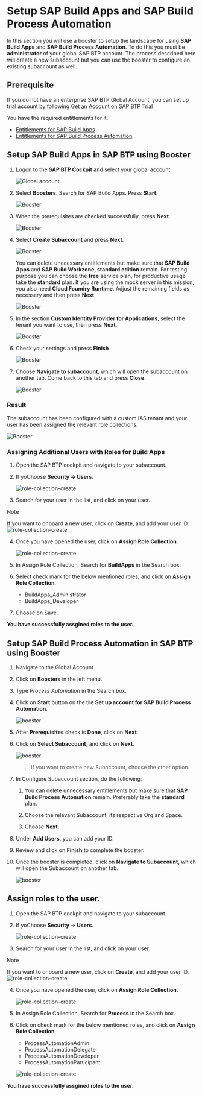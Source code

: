 # Setup SAP Build Apps and SAP Build Process Automation

In this section you will use a booster to setup the landscape for using **SAP Build Apps** and **SAP Build Process Automation**. To do this you must be **administrator** of your global SAP BTP account. The process described here will create a new subaccount but you can use the booster to configure an existing subaccount as well.

## Prerequisite

If you do not have an enterprise SAP BTP Global Account, you can set up trial account by following [Get an Account on SAP BTP Trial](https://developers.sap.com/tutorials/hcp-create-trial-account..html)

You have the required entitlements for it. 
- [Entitlements for SAP Build Apps](../../../build-apps/setup/btp/pre-requisite.md)
- [Entitlements for SAP Build Process Automation](../../../build-process-automation/prerequisites/pre-requisite.md)

## Setup SAP Build Apps in SAP BTP using Booster

1. Logon to the **SAP BTP Cockpit** and select your global account.

    ![Global account](./images/newbooster00.png)

2. Select **Boosters**. Search for SAP Build Apps. Press **Start**.

    ![Booster](./images/newbooster01_steps.png)

3. When the prerequisites are checked successfully, press **Next**.

    ![Booster](./images/newbooster02_steps.png)

4. Select **Create Subaccount** and press **Next**.

    ![Booster](./images/newbooster03_steps.png)

    You can delete unecessary entitlements but make sure that **SAP Build Apps** and **SAP Build Workzone, standard edition** remain. For testing purpose you can choose the **free** service plan, for productive usage take the **standard** plan. If you are using the mock server in this mission, you also need **Cloud Foundry Runtime**. Adjust the remaining fields as necessery and then press **Next**.

    ![Booster](./images/newbooster04_steps.png)

5. In the section **Custom Identity Provider for Applications**, select the tenant you want to use, then press **Next**.

    ![Booster](./images/newbooster05_steps.png)

6. Check your settings and press **Finish**

    ![Booster](./images/newbooster06_steps.png)

7. Choose **Navigate to subaccount**, which will open the subaccount on another tab. Come back to this tab and press **Close**.

    ![Booster](./images/newbooster07_steps.png)

### Result

The subaccount has been configured with a custom IAS tenant and your user has been assigned the relevant role collections.

![Booster](./images/newbooster12_boxes.png)

### Assigning  Additional Users with Roles for Build Apps
1. Open the SAP BTP cockpit and navigate to your subaccount.

2. If yoChoose **Security → Users**.

    ![role-collection-create](./images/setup-sbpa/users.png)

3. Search for your user in the list, and click on your user.

> [!Note]
> If you want to onboard a new user, click on **Create**, and add your user ID.
![role-collection-create](./images/setup-sbpa/create.png)

4. Once you have opened the user, click on **Assign Role Collection**.

    ![role-collection-create](./images/setup-sbpa/assign.png)

5. In Assign Role Collection, Search for **BuildApps** in the Search box.

6. Select check mark for the below mentioned roles, and click on **Assign Role Collection**.
    - BuildApps_Administrator	
    - BuildApps_Developer

7. Choose on Save.

**You have successfully assgined roles to the user.**


## Setup SAP Build Process Automation in SAP BTP using Booster

1. Navigate to the Global Account.

2. Click on **Boosters** in the left menu.

3. Type *Process Automation* in the Search box.

4. Click on **Start** button on the tile **Set up account for SAP Build Process Automation**.

    ![booster](../../../build-process-automation/prerequisites/images/booster.png)

5. After **Prerequisites** check is **Done**, click on **Next**.

6. Click on **Select Subaccount**, and click on **Next**.

    ![booster](../../../build-process-automation/prerequisites/images/select_subaccount.png)

    > If you want to create new Subaccount, choose the other option.

7. In Configure Subaccount section, do the following:

    1. You can delete unnecessary entitlements but make sure that **SAP Build Process Automation** remain. Preferably take the **standard** plan.

    2. Choose the relevant Subaccount, its respective Org and Space.

    3. Choose **Next**.

8. Under **Add Users**, you can add your ID.

9. Review and click on **Finish** to complete the booster.

10. Once the booster is completed, click on **Navigate to Subaccount**, which will open the Subaccount on another tab.

    ![booster](../../../build-process-automation/prerequisites/images/navigate.png)

## Assign roles to the user. 

1. Open the SAP BTP cockpit and navigate to your subaccount.

2. If yoChoose **Security → Users**.

    ![role-collection-create](./images/setup-sbpa/users.png)

3. Search for your user in the list, and click on your user.

> [!Note]
> If you want to onboard a new user, click on **Create**, and add your user ID.
![role-collection-create](./images/setup-sbpa/create.png)

4. Once you have opened the user, click on **Assign Role Collection**.

    ![role-collection-create](./images/setup-sbpa/assign.png)

5. In Assign Role Collection, Search for **Process** in the Search box.

6. Click on check mark for the below mentioned roles, and click on **Assign Role Collection**.

    - ProcessAutomationAdmin	
    - ProcessAutomationDelegate
    - ProcessAutomationDeveloper	
    - ProcessAutomationParticipant

    ![role-collection-create](./images/setup-sbpa/select.png)

**You have successfully assgined roles to the user.**